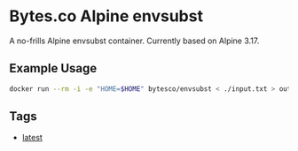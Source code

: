 # Bytes.co Alpine envsubst

A no-frills Alpine envsubst container. Currently based on Alpine 3.17.

## Example Usage
```bash
docker run --rm -i -e "HOME=$HOME" bytesco/envsubst < ./input.txt > output.txt
```

## Tags
- [latest](https://github.com/BytesCo/docker-envsubst/blob/main/Dockerfile)
